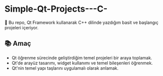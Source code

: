 # Simple-Qt-Projects---C-
🚀 Bu repo, Qt Framework kullanarak C++ dilinde yazdığım basit ve başlangıç projeleri içeriyor.


## 📚 Amaç
- Qt öğrenme sürecinde geliştirdiğim temel projeleri bir araya toplamak.  
- Qt'de arayüz tasarımı, widget kullanımı ve temel bileşenleri öğrenmek.  
- Qt'nin temel yapı taşlarını uygulamalı olarak anlamak.  

